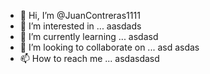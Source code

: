 - 👋 Hi, I’m @JuanContreras1111
- 👀 I’m interested in ... aasdads
- 🌱 I’m currently learning ... asdasd 
- 💞️ I’m looking to collaborate on ... asd asdas
- 📫 How to reach me ... asdasdasd

<!---
JuanContreras1111/JuanContreras1111 is a ✨ special ✨ repository because its `README.md` (this file) appears on your GitHub profile.
You can click the Preview link to take a look at your changes.
--->
